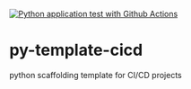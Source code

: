 [![Python application test with Github Actions](https://github.com/irenegrone/py-template-cicd/actions/workflows/makefile.yml/badge.svg?branch=main)](https://github.com/irenegrone/py-template-cicd/actions/workflows/makefile.yml)

# py-template-cicd
python scaffolding template for CI/CD projects
